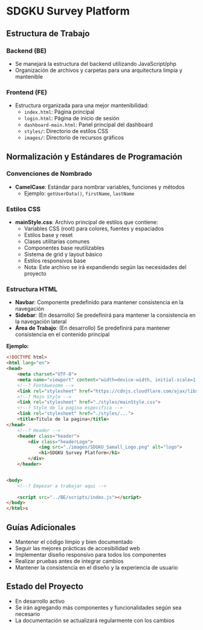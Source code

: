# SDGKU Survey Platform

## Estructura de Trabajo

### Backend (BE)
- Se manejará la estructura del backend utilizando JavaScript/php
- Organización de archivos y carpetas para una arquitectura limpia y mantenible

### Frontend (FE)
- Estructura organizada para una mejor mantenibilidad:
  - `index.html`: Página principal
  - `login.html`: Página de inicio de sesión
  - `dashboard-main.html`: Panel principal del dashboard
  - `styles/`: Directorio de estilos CSS
  - `images/`: Directorio de recursos gráficos

## Normalización y Estándares de Programación

### Convenciones de Nombrado
- **CamelCase**: Estándar para nombrar variables, funciones y métodos
  - Ejemplo: `getUserData()`, `firstName`, `lastName`

### Estilos CSS
- **mainStyle.css**: Archivo principal de estilos que contiene:
  - Variables CSS (root) para colores, fuentes y espaciados
  - Estilos base y reset
  - Clases utilitarias comunes
  - Componentes base reutilizables
  - Sistema de grid y layout básico
  - Estilos responsivos base
  - Nota: Este archivo se irá expandiendo según las necesidades del proyecto

### Estructura HTML
- **Navbar**: Componente predefinido para mantener consistencia en la navegación
- **Sidebar**: (En desarrollo) Se predefinirá para mantener la consistencia en la navegación lateral
- **Área de Trabajo**: (En desarrollo) Se predefinirá para mantener consistencia en el contenido principal

**Ejemplo:**
``` html
<!DOCTYPE html>
<html lang="en">
<head>
    <meta charset="UTF-8">
    <meta name="viewport" content="width=device-width, initial-scale=1.0">
    <!--? FontAwesome -->
    <link rel="stylesheet" href="https://cdnjs.cloudflare.com/ajax/libs/font-awesome/6.0.0-beta3/css/all.min.css">
    <!--? Main Style -->
    <link rel="stylesheet" href="./styles/mainStyle.css">
    <!--? Style de la pagina especifica -->
    <link rel="stylesheet" href="./styles/...">
    <title>Titulo de la pagina</title>
</head>
    <!--? Header -->
    <header class="header">
        <div class="headerLogo">
            <img src="./images/SDGKU_Samall_Logo.png" alt="logo">
            <h1>SDGKU Survey Platform</h1>
        </div>
    </header>


<body>
    <!--? Empezar a trabajar aqui -->
    
    <script src="../BE/scripts/index.js"></script>
</body>
</html>s
```

## Guías Adicionales
- Mantener el código limpio y bien documentado
- Seguir las mejores prácticas de accesibilidad web
- Implementar diseño responsivo para todos los componentes
- Realizar pruebas antes de integrar cambios
- Mantener la consistencia en el diseño y la experiencia de usuario

## Estado del Proyecto
- En desarrollo activo
- Se irán agregando más componentes y funcionalidades según sea necesario
- La documentación se actualizará regularmente con los cambios
